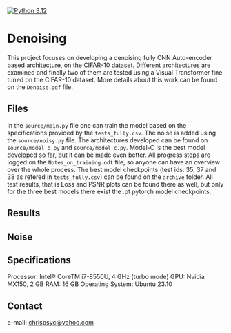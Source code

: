 [![Python 3.12](https://img.shields.io/badge/python-3.12-blue.svg)](https://www.python.org/downloads/release/python-360/)

# Denoising
This project focuses on developing a denoising fully CNN Auto-encoder based architecture, on the CIFAR-10 dataset. Different architectures are examined and finally two of them are tested using a Visual Transformer fine tuned on the CIFAR-10 dataset. More details about this work can be found on the `Denoise.pdf` file.

## Files
In the `source/main.py` file one can train the model based on the specifications provided by the `tests_fully.csv`. The noise is added using the `source/noisy.py` file. The architectures developed can be found on  `source/model_b.py` and `source/model_c.py`. Model-C is the best model developed so far, but it can be made even better. All progress steps are logged on the `Notes_on_training.odt` file, so anyone can have an overview over the whole process. The best model checkpoints (test ids: 35, 37 and 38 as refered in `tests_fully.csv`) can be found on the `archive` folder. All test results, that is Loss and PSNR plots can be found there as well, but only for the three best models there exist the .pt pytorch model checkpoints.

## Results

## Noise

## Specifications
Processor: Intel® CoreTM i7-8550U, 4 GHz (turbo mode)
GPU: Nvidia MX150, 2 GB
RAM: 16 GB
Operating System: Ubuntu 23.10

## Contact
e-mail: chrispsyc@yahoo.com
